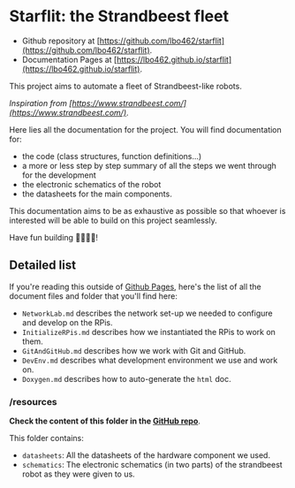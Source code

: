 # Starflit: the Strandbeest fleet

- Github repository at [https://github.com/lbo462/starflit](https://github.com/lbo462/starflit).
- Documentation Pages at [https://lbo462.github.io/starflit](https://lbo462.github.io/starflit).

This project aims to automate a fleet of Strandbeest-like robots.

_Inspiration from [https://www.strandbeest.com/](https://www.strandbeest.com/)_.

Here lies all the documentation for the project.
You will find documentation for:

- the code (class structures, function definitions...)
- a more or less step by step summary of all the steps we went through for the development
- the electronic schematics of the robot
- the datasheets for the main components.

This documentation aims to be as exhaustive as possible so that whoever is interested will be able to build on this project seamlessly.

Have fun building 👷‍♂️👷‍♀️!

## Detailed list

If you're reading this outside of [Github Pages](https://lbo462.github.io/starflit/), here's the list of all the document files and folder that you'll find here:

- `NetworkLab.md` describes the network set-up we needed to configure and develop on the RPis.
- `InitializeRPis.md` describes how we instantiated the RPis to work on them.
- `GitAndGitHub.md` describes how we work with Git and GitHub.
- `DevEnv.md` describes what development environment we use and work on.
- `Doxygen.md` describes how to auto-generate the `html` doc.

### /resources

__Check the content of this folder in the [GitHub repo](https://github.com/lbo462/starflit/tree/master/docs/resources)__.

This folder contains:

- `datasheets`: All the datasheets of the hardware component we used.
- `schematics`: The electronic schematics (in two parts) of the strandbeest robot
as they were given to us.